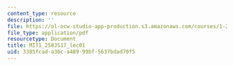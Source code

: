 ```yaml
---
content_type: resource
description: ''
file: https://ol-ocw-studio-app-production.s3.amazonaws.com/courses/1-258j-public-transportation-systems-spring-2017/3385fcada36ca48999bf5637bdad70f5_MIT1_258JS17_lec01.pdf
file_type: application/pdf
resourcetype: Document
title: MIT1_258JS17_lec01
uid: 3385fcad-a36c-a489-99bf-5637bdad70f5
---
```

